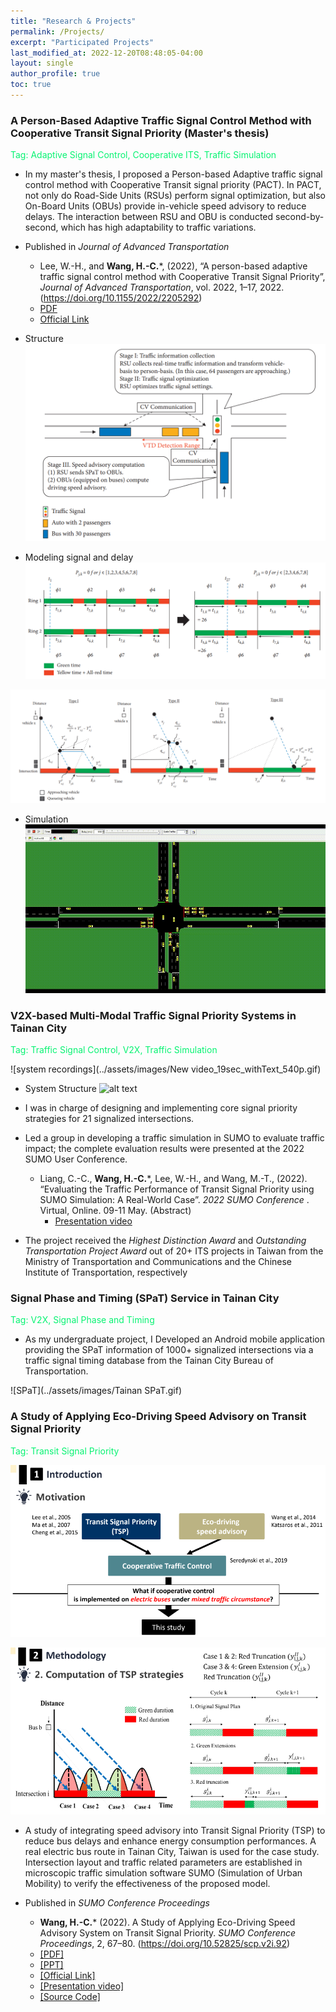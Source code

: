 ```yaml
---
title: "Research & Projects"
permalink: /Projects/
excerpt: "Participated Projects"
last_modified_at: 2022-12-20T08:48:05-04:00
layout: single
author_profile: true
toc: true
---
```


### A Person-Based Adaptive Traffic Signal Control Method with Cooperative Transit Signal Priority (Master's thesis)
<font color="#07F372">Tag: Adaptive Signal Control, Cooperative ITS, Traffic Simulation</font>

* In my master's thesis, I proposed a Person-based Adaptive traffic signal control method with Cooperative Transit signal priority (PACT). In PACT, not only do Road-Side Units (RSUs) perform signal optimization, but also On-Board Units (OBUs) provide in-vehicle speed advisory to reduce delays. The interaction between RSU and OBU is conducted second-by-second, which has high adaptability to traffic variations.

* Published in _Journal of Advanced Transportation_
    * Lee, W.-H., and **Wang, H.-C.***, (2022), “A person-based adaptive traffic signal control method with Cooperative Transit Signal Priority”, _Journal of Advanced Transportation_, vol. 2022, 1–17, 2022. (https://doi.org/10.1155/2022/2205292)
    * [PDF](https://downloads.hindawi.com/journals/jat/2022/2205292.pdf)
    * [Official Link](https://www.hindawi.com/journals/jat/2022/2205292/)

* Structure
![simulation](../assets/images/process_Of_PACT.png)

* Modeling signal and delay 
![simulation](../assets/images/22PACT_00.png)

![simulation](../assets/images/22PACT_01.png)

* Simulation
![simulation](../assets/images/SUMO_master_thesis.gif)

### V2X-based Multi-Modal Traffic Signal Priority Systems in Tainan City 
<font color="#07F372">Tag: Traffic Signal Control, V2X, Traffic Simulation</font>

![system recordings](../assets/images/New video_19sec_withText_540p.gif)

* System Structure
![alt text](../assets/images/TainanTSP_SystemStructure_2.png)

* I was in charge of designing and implementing core signal priority strategies for 21 signalized intersections.
* Led a group in developing a traffic simulation in SUMO to evaluate traffic impact; the complete evaluation results were presented at the 2022 SUMO User Conference.
    * Liang, C.-C., **Wang, H.-C.***, Lee, W.-H., and Wang, M.-T., (2022). “Evaluating the Traffic Performance of Transit Signal Priority using SUMO Simulation: A Real-World Case”. _2022 SUMO Conference_ . Virtual, Online. 09-11 May. (Abstract)
        * [Presentation video](https://www.youtube.com/watch?v=orrKpgA8jCw)

* The project received the *Highest Distinction Award* and *Outstanding Transportation Project Award* out of 20+ ITS projects in Taiwan from the Ministry of Transportation and Communications and the Chinese Institute of Transportation, respectively

### Signal Phase and Timing (SPaT) Service in Tainan City 
<font color="#07F372">Tag: V2X, Signal Phase and Timing</font>

* As my undergraduate project, I Developed an Android mobile application providing the SPaT information of 1000+ signalized intersections via a traffic signal timing database from the Tainan City Bureau of Transportation. 

![SPaT](../assets/images/Tainan SPaT.gif)

### A Study of Applying Eco-Driving Speed Advisory on Transit Signal Priority
<font color="#07F372">Tag: Transit Signal Priority</font>

![21SAES_01](../assets/images/21SAES_01.png)

![21SAES](../assets/images/21SAES.png)

* A study of integrating speed advisory into Transit Signal Priority (TSP) to reduce bus delays and enhance energy consumption performances. A real electric bus route in Tainan City, Taiwan is used for the case study. Intersection layout and traffic related parameters are established in microscopic traffic simulation software SUMO (Simulation of Urban Mobility) to verify the effectiveness of the proposed model.

* Published in _SUMO Conference Proceedings_
    * **Wang, H.-C.*** (2022). A Study of Applying Eco-Driving Speed Advisory System on Transit Signal Priority. _SUMO Conference Proceedings_, 2, 67–80. (https://doi.org/10.52825/scp.v2i.92)
    * [[PDF]](https://www.tib-op.org/ojs/index.php/scp/article/view/92/274]) 
    * [[PPT]](https://drive.google.com/file/d/1KXYqJMPf9h2Lo3W0goVXAnMryyF-fz1P/view?usp=sharing)
    * [[Official Link]](https://www.tib-op.org/ojs/index.php/scp/article/view/92)
    * [[Presentation video]](https://www.youtube.com/watch?v=JInBlui6-N0)
    * [[Source Code]](https://github.com/HsuanChih-Wang/SUMO_SpeedAdviosry_on_TSP)



